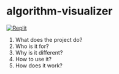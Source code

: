 # algorithm-visualizer
[![Replit](https://upload.wikimedia.org/wikipedia/commons/thumb/b/b2/Repl.it_logo.svg/120px-Repl.it_logo.svg.png)](https://replit.com/@ShanaryS/Searching-Visualizer?v=1) 
1. What does the project do?
2. Who is it for?
3. Why is it different?
4. How to use it?
5. How does it work?
